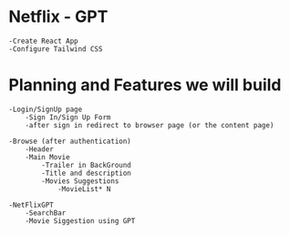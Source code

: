 
# Netflix - GPT
    -Create React App
    -Configure Tailwind CSS


# Planning and Features we will build
    -Login/SignUp page
        -Sign In/Sign Up Form
        -after sign in redirect to browser page (or the content page)
    
    -Browse (after authentication)
        -Header
        -Main Movie
            -Trailer in BackGround
            -Title and description
            -Movies Suggestions
                -MovieList* N

    -NetFlixGPT
        -SearchBar
        -Movie Siggestion using GPT